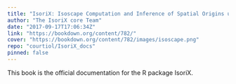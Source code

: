 ```yaml
---
title: "IsoriX: Isoscape Computation and Inference of Spatial Origins using R"
author: "The IsoriX core Team"
date: "2017-09-17T17:06:34Z"
link: "https://bookdown.org/content/782/"
cover: "https://bookdown.org/content/782/images/isoscape.png"
repo: "courtiol/IsoriX_docs"
pinned: false
---
```


This book is the official documentation for the R package IsoriX.
